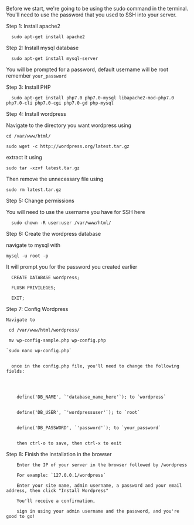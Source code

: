 Before we start, we're going to be using the sudo command in the terminal. You'll need to use the password that you used to SSH into your server.


Step 1: Install apache2
```
  sudo apt-get install apache2
``` 
Step 2: Install mysql database
```
  sudo apt-get install mysql-server
```  
  You will be prompted for a password, default username will be root remember `your_password`
  
Step 3: Install PHP
```
  sudo apt-get install php7.0 php7.0-mysql libapache2-mod-php7.0 php7.0-cli php7.0-cgi php7.0-gd php-mysql
```  
Step 4: Install wordpress

  Navigate to the directory you want wordpress using
  ```
  cd /var/www/html/
  ```
  ```
  sudo wget -c http://wordpress.org/latest.tar.gz
  ```
  extract it using 
  ```
  sudo tar -xzvf latest.tar.gz
  ```
  Then remove the unnecessary file using
  
  ```
  sudo rm latest.tar.gz
  ```
  
Step 5: Change permissions

  You will need to use the username you have for SSH here
  
  
  ```
    sudo chown -R user:user /var/www/html/
   ``` 
   
   
Step 6: Create the wordpress database

  navigate to mysql with  
  ```
  mysql -u root -p 
  ```
  It will prompt you for the password you created earlier
  
  
  ```
    CREATE DATABASE wordpress;
  ```  
 
  ```
    FLUSH PRIVILEGES;
  ```
  
  ```
    EXIT;
  ```
    
 
Step 7: Config Wordpress
    
    Navigate to
    
    
    
    
    
   
    
   
   ` cd /var/www/html/wordpress/`
  
 
   ` mv wp-config-sample.php wp-config.php`
 
 

    `sudo nano wp-config.php`
 
 
      once in the config.php file, you'll need to change the following fields:
      
      
      
      
        define('DB_NAME', `'database_name_here'`); to `wordpress`
        
        
        define('DB_USER', `'wordpressuser'`); to `root`
        
        
        define('DB_PASSWORD', `'password'`); to `your_password`
        
        
        then ctrl-o to save, then ctrl-x to exit
        
        
        
 Step 8: Finish the installation in the browser
 
        Enter the IP of your server in the browser followed by /wordpress 
        
        For example: `127.0.0.1/wordpress`
        
        Enter your site name, admin username, a password and your email address, then click "Install Wordpress"
        
        You'll receive a confirmation, 
        
        sign in using your admin username and the password, and you're good to go!
   

